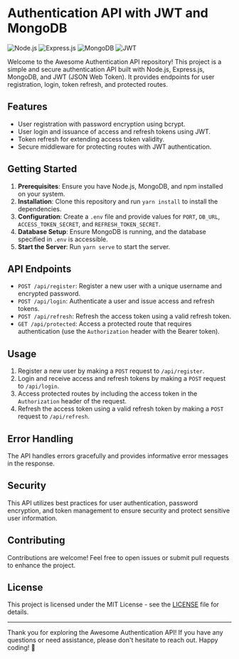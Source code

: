 # Authentication API with JWT and MongoDB

![Node.js](https://img.shields.io/badge/Node.js-18.x-green.svg)
![Express.js](https://img.shields.io/badge/Express.js-4.x-blue.svg)
![MongoDB](https://img.shields.io/badge/MongoDB-4.x-orange.svg)
![JWT](https://img.shields.io/badge/JSON%20Web%20Token-8.x-red.svg)

Welcome to the Awesome Authentication API repository! This project is a simple and secure authentication API built with Node.js, Express.js, MongoDB, and JWT (JSON Web Token). It provides endpoints for user registration, login, token refresh, and protected routes.

## Features

- User registration with password encryption using bcrypt.
- User login and issuance of access and refresh tokens using JWT.
- Token refresh for extending access token validity.
- Secure middleware for protecting routes with JWT authentication.

## Getting Started

1. **Prerequisites**: Ensure you have Node.js, MongoDB, and npm installed on your system.
2. **Installation**: Clone this repository and run `yarn install` to install the dependencies.
3. **Configuration**: Create a `.env` file and provide values for `PORT`, `DB_URL`, `ACCESS_TOKEN_SECRET`, and `REFRESH_TOKEN_SECRET`.
4. **Database Setup**: Ensure MongoDB is running, and the database specified in `.env` is accessible.
5. **Start the Server**: Run `yarn serve` to start the server.

## API Endpoints

- `POST /api/register`: Register a new user with a unique username and encrypted password.
- `POST /api/login`: Authenticate a user and issue access and refresh tokens.
- `POST /api/refresh`: Refresh the access token using a valid refresh token.
- `GET /api/protected`: Access a protected route that requires authentication (use the `Authorization` header with the Bearer token).

## Usage

1. Register a new user by making a `POST` request to `/api/register`.
2. Login and receive access and refresh tokens by making a `POST` request to `/api/login`.
3. Access protected routes by including the access token in the `Authorization` header of the request.
4. Refresh the access token using a valid refresh token by making a `POST` request to `/api/refresh`.

## Error Handling

The API handles errors gracefully and provides informative error messages in the response.

## Security

This API utilizes best practices for user authentication, password encryption, and token management to ensure security and protect sensitive user information.

## Contributing

Contributions are welcome! Feel free to open issues or submit pull requests to enhance the project.

## License

This project is licensed under the MIT License - see the [LICENSE](LICENSE) file for details.

---

Thank you for exploring the Awesome Authentication API! If you have any questions or need assistance, please don't hesitate to reach out. Happy coding! 🚀
